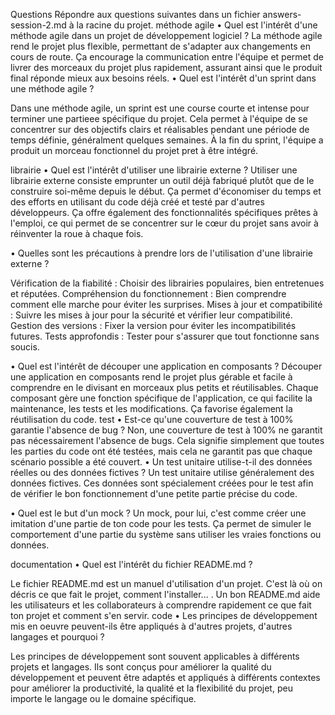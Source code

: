Questions
Répondre aux questions suivantes dans un fichier answers-session-2.md à la racine du projet.
méthode agile
•	Quel est l'intérêt d'une méthode agile dans un projet de développement logiciel ?
La méthode agile rend le projet plus flexible, permettant de s'adapter aux changements en cours de route. Ça encourage la communication entre l'équipe et permet de livrer des morceaux du projet plus rapidement, assurant ainsi que le produit final réponde mieux aux besoins réels.
•	Quel est l'intérêt d'un sprint dans une méthode agile ?

Dans une méthode agile, un sprint est une course courte et intense pour terminer une partieee spécifique du projet. Cela permet à l'équipe de se concentrer sur des objectifs clairs et réalisables pendant une période de temps définie, généralment quelques semaines. À la fin du sprint, l'équipe a produit un morceau fonctionnel du projet pret à être intégré. 

librairie
•	Quel est l'intérêt d'utiliser une librairie externe ?
Utiliser une librairie externe consiste emprunter un outil déjà fabriqué plutôt que de le construire soi-même depuis le début. Ça permet d'économiser du temps et des efforts en utilisant du code déjà créé et testé par d'autres développeurs. Ça offre également des fonctionnalités spécifiques prêtes à l'emploi, ce qui permet de se concentrer sur le cœur du projet sans avoir à réinventer la roue à chaque fois. 

•	Quelles sont les précautions à prendre lors de l'utilisation d'une librairie externe ?

Vérification de la fiabilité : Choisir des librairies populaires, bien entretenues et réputées.
Compréhension du fonctionnement : Bien comprendre comment elle marche pour éviter les surprises.
Mises à jour et compatibilité : Suivre les mises à jour pour la sécurité et vérifier leur compatibilité.
Gestion des versions : Fixer la version pour éviter les incompatibilités futures.
Tests approfondis : Tester pour s'assurer que tout fonctionne sans soucis.


•	Quel est l'intérêt de découper une application en composants ?
Découper une application en composants rend le projet plus gérable et facile à comprendre en le divisant en morceaux plus petits et réutilisables. Chaque composant gère une fonction spécifique de l'application, ce qui facilite la maintenance, les tests et les modifications. Ça favorise également la réutilisation du code.
test
•	Est-ce qu'une couverture de test à 100% garantie l'absence de bug ?
Non, une couverture de test à 100% ne garantit pas nécessairement l'absence de bugs. Cela signifie simplement que toutes les parties du code ont été testées, mais cela ne garantit pas que chaque scénario possible a été couvert.
•	Un test unitaire utilise-t-il des données réelles ou des données fictives ?
Un test unitaire utilise généralement des données fictives. Ces données sont spécialement créées pour le test afin de vérifier le bon fonctionnement d'une petite partie précise du code.


•	Quel est le but d'un mock ?
Un mock, pour lui, c'est comme créer une imitation d'une partie de ton code pour les tests. Ça permet de simuler le comportement d'une partie du système sans utiliser les vraies fonctions ou données.

documentation
•	Quel est l'intérêt du fichier README.md ?

Le fichier README.md est un manuel d'utilisation d'un projet. C'est là où on décris ce que fait le projet, comment l'installer... . Un bon README.md aide les utilisateurs et les collaborateurs à comprendre rapidement ce que fait ton projet et comment s'en servir.
code
•	Les principes de développement mis en oeuvre peuvent-ils être appliqués à d'autres projets, d'autres langages et pourquoi ?

Les principes de développement sont souvent applicables à différents projets et langages. Ils sont conçus pour améliorer la qualité du développement et peuvent être adaptés et appliqués à différents contextes pour améliorer la productivité, la qualité et la flexibilité du projet, peu importe le langage ou le domaine spécifique.
